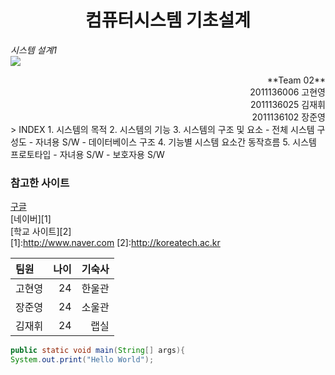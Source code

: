 ﻿
# <div style="text-align:center"> 컴퓨터시스템 기초설계
 *시스템 설계1* <br/>
![](http://cfile24.uf.tistory.com/image/235E2A3F526F6391068FD1)
<div style="text-align:right">**Team 02**<br/>
2011136006 고현영<br/>
2011136025 김재휘<br/>
2011136102 장준영<br/>
</div>
> INDEX
1. 시스템의 목적
2. 시스템의 기능
3. 시스템의 구조 및 요소
    - 전체 시스템 구성도
    - 자녀용 S/W
    - 데이터베이스 구조
4. 기능별 시스템 요소간 동작흐름
5. 시스템 프로토타입
    - 자녀용 S/W
    - 보호자용 S/W
    
### 참고한 사이트

[구글](http://www.google.co.kr)<br/>
[네이버][1]<br/>
[학교 사이트][2]<br/>
[1]:http://www.naver.com
[2]:http://koreatech.ac.kr

|팀원|나이|기숙사|
|:--|----:|----:|
|고현영|24|한울관|
|장준영|24|소울관|
|김재휘|24|랩실|
```java
public static void main(String[] args){
System.out.print("Hello World");
```


```python

```
